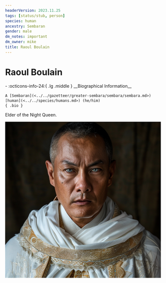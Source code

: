 ```yaml
---
headerVersion: 2023.11.25
tags: [status/stub, person]
species: human
ancestry: Sembaran
gender: male
dm_notes: important
dm_owner: mike
title: Raoul Boulain
---
```

# Raoul Boulain
<div class="grid cards ext-narrow-margin ext-one-column" markdown>
- :octicons-info-24:{ .lg .middle } __Biographical Information__

    A [Sembaran](<../../gazetteer/greater-sembara/sembara/sembara.md>) [human](<../../species/humans.md>) (he/him)  
    { .bio }

</div>


Elder of the Night Queen.

![Raoul Boulain](../../assets/raoul-boulain.png)